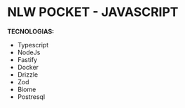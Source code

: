 # NLW POCKET - JAVASCRIPT

**TECNOLOGIAS:**
- Typescript
- NodeJs
- Fastify
- Docker
- Drizzle
- Zod
- Biome
- Postresql
